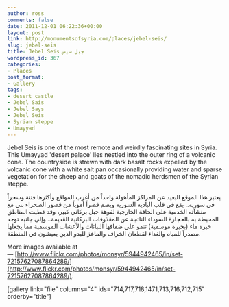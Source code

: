 ```yaml
---
author: ross
comments: false
date: 2011-12-01 06:22:36+00:00
layout: post
link: http://monumentsofsyria.com/places/jebel-seis/
slug: jebel-seis
title: Jebel Seis جبل سيس
wordpress_id: 367
categories:
- Places
post_format:
- Gallery
tags:
- desert castle
- Jebel Sais
- Jebel Says
- Jebel Seis
- Syrian steppe
- Umayyad
---
```


Jebel Seis is one of the most remote and weirdly fascinating sites in Syria. This Umayyad 'desert palace' lies nestled into the outer ring of a volcanic cone. The countryside is strewn with dark basalt rocks expelled by the volcanic cone with a white salt pan occasionally providing water and sparse vegetation for the sheep and goats of the nomadic herdsmen of the Syrian steppe.


يعتبر هذا الموقع البعيد عن المراكز المأهولة واحداً من أغرب المواقع وأكثرها فتنة وسحراً في سورية.. يقع في قلب البادية السورية ويضم قصراً أموياً من قصور الصحراء بني مع منشآته الخدمية على الحافة الخارجية لفوهة جبل بركاني كبير، وقد غطيت المناطق المحيطة به بالحجارة السوداء الناتجة عن المقذوفات البركانية القديمة.. وإلى جانبه توجد خبرة ماء (بحيرة موسمية) تنمو على ضفافها النباتات والأعشاب الموسمية مما يجعلها مصدراً للمياه والغذاء لقطعان الخراف والماعز للبدو الذين يعيشون في المنطقة.


More images available at — [http://www.flickr.com/photos/monsyr/5944942465/in/set-72157627087864289/](http://www.flickr.com/photos/monsyr/5944942465/in/set-72157627087864289/).

[gallery link="file" columns="4" ids="714,717,718,1471,713,716,712,715" orderby="title"]


